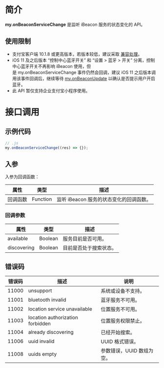 
# 简介
**my.onBeaconServiceChange** 是监听 iBeacon 服务的状态变化的 API。

## 使用限制

- 支付宝客户端 10.1.8 或更高版本，若版本较低，建议采取 [兼容处理](/mini/framework/compatibility)。
- iOS 11 及之后版本 “控制中心蓝牙开关” 和 “设置 > 蓝牙 > 开关” 分离，控制中心蓝牙开关不再影响 iBeacon 使用，但是 my.onBeaconServiceChange 事件仍然会回调，建议 iOS 11 之后版本调用该事件回调后，继续等待 [my.onBeaconUpdate](https://opendocs.alipay.com/mini/api/kvdg9y) 以确认是否提示用户开启蓝牙。
- 此 API 暂仅支持企业支付宝小程序使用。

# 接口调用

## 示例代码
```javascript
// .js
my.onBeaconServiceChange((res) => {});
```

## 入参
入参为回调函数：

| **属性** | **类型** | **描述** |
| --- | --- | --- |
| 回调函数 | Function | 监听 iBeacon 服务的状态变化的回调函数。 |


### 回调参数
| **属性** | **类型** | **描述** |
| --- | --- | --- |
| available | Boolean | 服务目前是否可用。 |
| discovering | Boolean | 目前是否处于搜索状态。 |


## 错误码
| **错误码** | **描述** | **说明** |
| --- | --- | --- |
| 11000 | unsupport | 系统或设备不支持。 |
| 11001 | bluetooth invalid | 蓝牙服务不可用。 |
| 11002 | location service unavailable | 位置服务不可用。 |
| 11003 | location authorization forbidden | 位置服务权限禁止。 |
| 11004 | already discovering | 已经开始搜索。 |
| 11006 | uuid invalid | UUID 格式错误。 |
| 11008 | uuids empty | 参数错误，UUID 数组为空。 |
